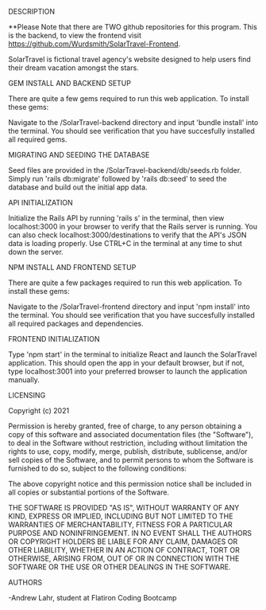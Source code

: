 DESCRIPTION

**Please Note that there are TWO github repositories for this program. This is the backend, to view the frontend visit https://github.com/Wurdsmith/SolarTravel-Frontend.

SolarTravel is fictional travel agency's website designed to help users find their dream vacation amongst the stars.


GEM INSTALL AND BACKEND SETUP

There are quite a few gems required to run this web application. To install these gems:

Navigate to the /SolarTravel-backend directory and input 'bundle install' into the terminal. You should see verification that you have succesfully installed all required gems.


MIGRATING AND SEEDING THE DATABASE

Seed files are provided in the /SolarTravel-backend/db/seeds.rb folder. Simply run 'rails db:migrate' followed by 'rails db:seed' to seed the database and build out the initial app data.


API INITIALIZATION

Initialize the Rails API by running 'rails s' in the terminal, then view localhost:3000 in your browser to verify that the Rails server is running. You can also check localhost:3000/destinations to verify that the API's JSON data is loading properly. Use CTRL+C in the terminal at any time to shut down the server.


NPM INSTALL AND FRONTEND SETUP

There are quite a few packages required to run this web application. To install these gems:

Navigate to the /SolarTravel-frontend directory and input 'npm install' into the terminal. You should see verification that you have succesfully installed all required packages and dependencies.

FRONTEND INITIALIZATION

Type 'npm start' in the terminal to initialize React and launch the SolarTravel application. This should open the app in your default browser, but if not, type localhost:3001 into your preferred browser to launch the application manually.


LICENSING

Copyright (c) 2021

Permission is hereby granted, free of charge, to any person obtaining a copy of this software and associated documentation files (the "Software"), to deal in the Software without restriction, including without limitation the rights to use, copy, modify, merge, publish, distribute, sublicense, and/or sell copies of the Software, and to permit persons to whom the Software is furnished to do so, subject to the following conditions:

The above copyright notice and this permission notice shall be included in all copies or substantial portions of the Software.

THE SOFTWARE IS PROVIDED "AS IS", WITHOUT WARRANTY OF ANY KIND, EXPRESS OR IMPLIED, INCLUDING BUT NOT LIMITED TO THE WARRANTIES OF MERCHANTABILITY, FITNESS FOR A PARTICULAR PURPOSE AND NONINFRINGEMENT. IN NO EVENT SHALL THE AUTHORS OR COPYRIGHT HOLDERS BE LIABLE FOR ANY CLAIM, DAMAGES OR OTHER LIABILITY, WHETHER IN AN ACTION OF CONTRACT, TORT OR OTHERWISE, ARISING FROM, OUT OF OR IN CONNECTION WITH THE SOFTWARE OR THE USE OR OTHER DEALINGS IN THE SOFTWARE.

AUTHORS

-Andrew Lahr, student at Flatiron Coding Bootcamp